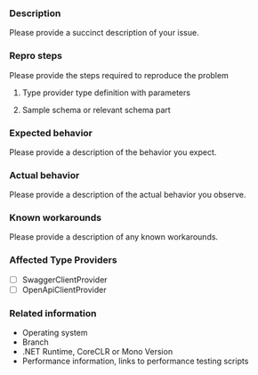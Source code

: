 ### Description

Please provide a succinct description of your issue.

### Repro steps

Please provide the steps required to reproduce the problem

1. Type provider type definition with parameters

2. Sample schema or relevant schema part

### Expected behavior

Please provide a description of the behavior you expect.

### Actual behavior

Please provide a description of the actual behavior you observe.

### Known workarounds

Please provide a description of any known workarounds.

### Affected Type Providers

- [ ] SwaggerClientProvider
- [ ] OpenApiClientProvider

### Related information

* Operating system
* Branch
* .NET Runtime, CoreCLR or Mono Version
* Performance information, links to performance testing scripts
